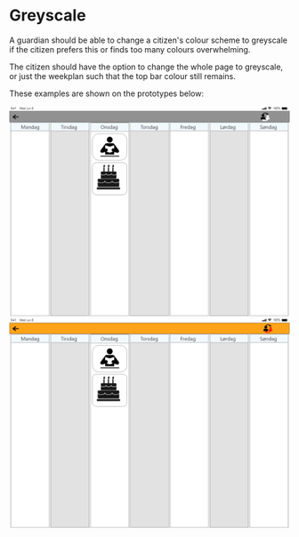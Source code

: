 # Greyscale

A guardian should be able to change a citizen's colour scheme to greyscale if the
citizen prefers this or finds too many colours overwhelming.

The citizen should have the option to change the whole page to greyscale, or just
the weekplan such that the top bar colour still remains.

These examples are shown on the prototypes below:

![orange](images/GreyscaleGreyBar.png)
![orange](images/GreyscaleOrangeBar.png)

<!-- <img src="./images/GreyscaleOrangeBar.png" alt="orange" width="250"> -->
<!-- <img src="./images/GreyscaleGreyBar.png" alt="orange" width="250"> -->
